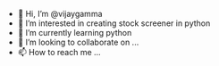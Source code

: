 - 👋 Hi, I’m @vijaygamma
- 👀 I’m interested in creating stock screener in python
- 🌱 I’m currently learning python
- 💞️ I’m looking to collaborate on ...
- 📫 How to reach me ...

<!---
vijaygamma/vijaygamma is a ✨ special ✨ repository because its `README.md` (this file) appears on your GitHub profile.
You can click the Preview link to take a look at your changes.
--->
